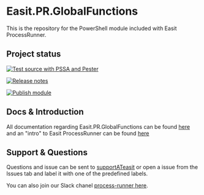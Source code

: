 # Easit.PR.GlobalFunctions

This is the repository for the PowerShell module included with Easit ProcessRunner.

## Project status

[![Test source with PSSA and Pester](https://github.com/easitab/EPR.GlobalFunctions/actions/workflows/source-run-pssa-and-pester.yml/badge.svg)](https://github.com/easitab/EPR.GlobalFunctions/actions/workflows/source-run-pssa-and-pester.yml)

[![Release notes](https://github.com/easitab/EPR.GlobalFunctions/actions/workflows/release-drafter.yml/badge.svg)](https://github.com/easitab/EPR.GlobalFunctions/actions/workflows/release-drafter.yml)

[![Publish module](https://github.com/easitab/EPR.GlobalFunctions/actions/workflows/publishmodule.yml/badge.svg?branch=main)](https://github.com/easitab/EPR.GlobalFunctions/actions/workflows/publishmodule.yml)

## Docs & Introduction

All documentation regarding Easit.PR.GlobalFunctions can be found [here](https://docs.easitgo.com/techspace/psmodules/) and an "intro" to Easit ProcessRunner can be found [here](https://docs.easitgo.com/techspace/easitgo/epr/v1/intro/)

## Support & Questions

Questions and issue can be sent to [supportATeasit](mailto:support@easit.com) or open a issue from the Issues tab and label it with one of the predefined labels.

You can also join our Slack chanel [process-runner here](https://easit-powershell.slack.com/archives/C050S5D7FPC).
